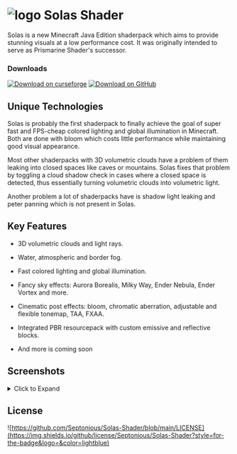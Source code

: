 # ![logo](https://media.discordapp.net/attachments/837667478590324737/1039281928727179375/unknown.png) Solas Shader
Solas is a new Minecraft Java Edition shaderpack which aims to provide stunning visuals at a low performance cost. It was originally intended to serve as Prismarine Shader's successor. 

### Downloads
[![Download on curseforge](https://img.shields.io/badge/-Curseforge-F16436?style=for-the-badge&logo=curseforge&logoColor=white)](https://www.curseforge.com/minecraft/customization/solas-shader) [![Download on GitHub](https://img.shields.io/badge/-GitHub-F9E26C?style=for-the-badge&logo=github&logoColor=40463C)](https://github.com/Septonious/Solas-Shader/archive/refs/heads/main.zip)

## Unique Technologies
Solas is probably the first shaderpack to finally achieve the goal of super fast and FPS-cheap colored lighting and global illumination in Minecraft.
Both are done with bloom which costs little performance while maintaining good visual appearance.

Most other shaderpacks with 3D volumetric clouds have a problem of them leaking into closed spaces like caves or mountains. 
Solas fixes that problem by toggling a cloud shadow check in cases where a closed space is detected, thus essentially turning volumetric clouds into volumetric light.

Another problem a lot of shaderpacks have is shadow light leaking and peter panning which is not present in Solas.

## Key Features
- 3D volumetric clouds and light rays.

- Water, atmospheric and border fog.
- Fast colored lighting and global illumination.
- Fancy sky effects: Aurora Borealis, Milky Way, Ender Nebula, Ender Vortex and more.

- Cinematic post effects: bloom, chromatic aberration, adjustable and flexible tonemap, TAA, FXAA.

- Integrated PBR resourcepack with custom emissive and reflective blocks.

- And more is coming soon

## Screenshots
<details><summary>Click to Expand</summary>
<p>

![screenshot1](https://media.discordapp.net/attachments/1025820650394357891/1038128154126061599/orth.png)
![screenshot2](https://media.discordapp.net/attachments/1025820650394357891/1038128154570662058/mia.png)
![screenshot3](https://media.discordapp.net/attachments/887769802721067038/1038859728060686477/2022-11-06_19.57.21.png)
![screenshot4](https://media.discordapp.net/attachments/887769802721067038/1038606749604786237/2022-11-06_01.11.11.png)
![screenshot5](https://media.discordapp.net/attachments/887769802721067038/1037307450430345297/2022-11-02_12.59.01.png)
![screenshot6](https://media.discordapp.net/attachments/887769802721067038/1031944106148114462/2022-10-18_22.28.10.png)
![screenshot7](https://media.discordapp.net/attachments/887769802721067038/1029560129634447360/2022-10-11_19.44.41.png)
![screenshot8](https://media.discordapp.net/attachments/887769802721067038/1028324379366522970/unknown.png)
![screenshot9](https://media.discordapp.net/attachments/887769802721067038/1026511341390921759/unknown.png)
![screenshot10](https://media.discordapp.net/attachments/887769802721067038/1026434164980985856/2022-10-03_17.40.18.png)

</p>
</details>

## License
![https://github.com/Septonious/Solas-Shader/blob/main/LICENSE](https://img.shields.io/github/license/Septonious/Solas-Shader?style=for-the-badge&logo=&color=lightblue)
